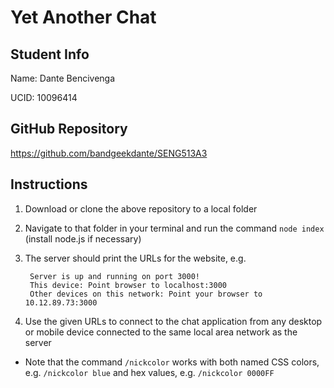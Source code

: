Yet Another Chat
================

Student Info
------------

Name: Dante Bencivenga

UCID: 10096414

GitHub Repository
-----------------
<https://github.com/bandgeekdante/SENG513A3>

Instructions
------------
1. Download or clone the above repository to a local folder
2. Navigate to that folder in your terminal and run the command `node index` (install node.js if necessary)
3. The server should print the URLs for the website, e.g.

        Server is up and running on port 3000!  
        This device: Point browser to localhost:3000  
        Other devices on this network: Point your browser to 10.12.89.73:3000
4. Use the given URLs to connect to the chat application from any desktop or mobile device connected to the same local area network as the server
  * Note that the command `/nickcolor` works with both named CSS colors, e.g. `/nickcolor blue` and hex values, e.g. `/nickcolor 0000FF`